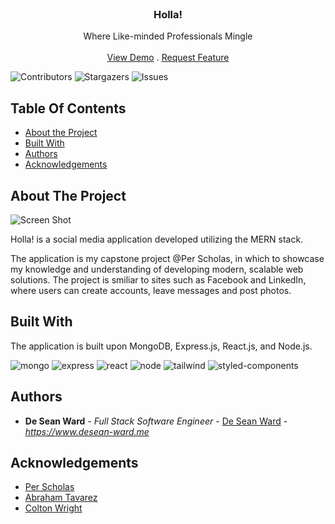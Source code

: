 <br/>
<p align="center">


  <h3 align="center">Holla!</h3>

  <p align="center">
    Where Like-minded Professionals Mingle
    <br/>
    <br/>
    <a href="https://github.com/deseanward/PS-Capstone">View Demo</a>
    .
    <a href="https://github.com/deseanward/PS-Capstone/issues">Request Feature</a>
  </p>
</p>

![Contributors](https://img.shields.io/github/contributors/deseanward/PS-Capstone?color=dark-green) ![Stargazers](https://img.shields.io/github/stars/deseanward/PS-Capstone?style=social) ![Issues](https://img.shields.io/github/issues/deseanward/PS-Capstone) 

## Table Of Contents

* [About the Project](#about-the-project)
* [Built With](#built-with)
* [Authors](#authors)
* [Acknowledgements](#acknowledgements)

## About The Project

![Screen Shot](https://github.com/deseanward/PS-Capstone/assets/139034534/87791355-4f0a-4597-aaae-6c5ead24f6c7
)

Holla! is a social media application developed utilizing the MERN stack. 

The application is my capstone project @Per Scholas, in which to showcase my knowledge and understanding of developing modern, scalable web solutions.
The project is smiliar to sites such as Facebook and LinkedIn, where users can create accounts, leave messages and post photos.



## Built With

The application is built upon MongoDB, Express.js, React.js, and Node.js. 

![mongo](https://github.com/deseanward/PS-Capstone/assets/139034534/4fbaf051-77db-42bb-9de8-927f2b0ba564)
![express](https://github.com/deseanward/PS-Capstone/assets/139034534/4ab37a82-8541-4cc4-a9f3-1aaee9d07146)
![react](https://github.com/deseanward/PS-Capstone/assets/139034534/9dce6126-c414-4399-82cb-67b32319f665)
![node](https://github.com/deseanward/PS-Capstone/assets/139034534/75765da7-b173-4fba-991c-c1f2555d6010)
![tailwind](https://github.com/deseanward/PS-Capstone/assets/139034534/2e5d8e8e-732b-474e-8ded-2200b880ad4e)
![styled-components](https://github.com/deseanward/PS-Capstone/assets/139034534/4ab3ef67-00d5-4730-a7b8-7d71ee79aa1c)



## Authors


* **De Sean Ward** - *Full Stack Software Engineer* - [De Sean Ward](https://www.desean-ward.me) - *https://www.desean-ward.me*

## Acknowledgements

* [Per Scholas](https://perscholas.org)
* [Abraham Tavarez]()
* [Colton Wright]()
